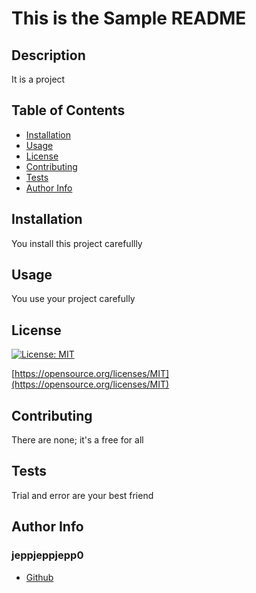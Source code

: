 # This is the Sample README

## Description 

It is a project

## Table of Contents

* [Installation](#installation)
* [Usage](#usage)
* [License](#license)
* [Contributing](#contributing)
* [Tests](#tests)
* [Author Info](#author-info)


## Installation

You install this project carefullly

## Usage 

You use your project carefully

## License

[![License: MIT](https://img.shields.io/badge/License-MIT-yellow.svg)](https://opensource.org/licenses/MIT)

[https://opensource.org/licenses/MIT](https://opensource.org/licenses/MIT)



## Contributing

There are none; it's a free for all

## Tests

Trial and error are your best friend

## Author Info

### jeppjeppjepp0

* [Github](github.com/jeppjeppjepp0)
